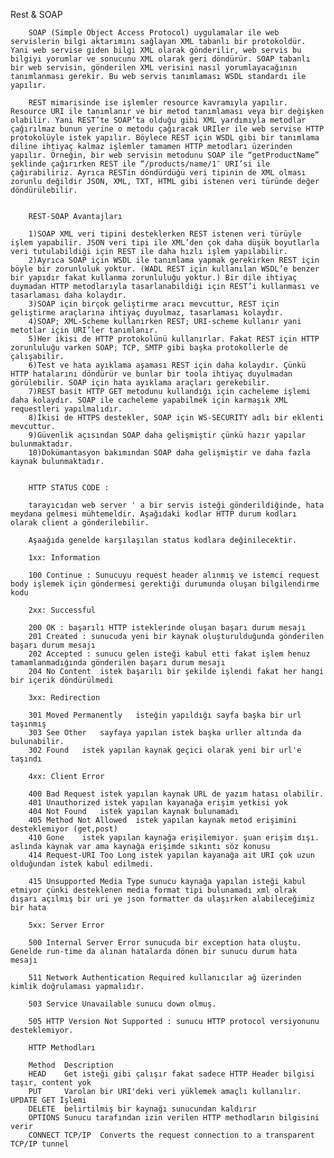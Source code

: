  Rest & SOAP

        SOAP (Simple Object Access Protocol) uygulamalar ile web servislerin bilgi aktarımını sağlayan XML tabanlı bir protokoldür. Yani web servise giden bilgi XML olarak gönderilir, web servis bu bilgiyi yorumlar ve sonucunu XML olarak geri döndürür. SOAP tabanlı bir web servisin, gönderilen XML verisini nasıl yorumlayacağının tanımlanması gerekir. Bu web servis tanımlaması WSDL standardı ile yapılır.

        REST mimarisinde ise işlemler resource kavramıyla yapılır. Resource URI ile tanımlanır ve bir metod tanımlaması veya bir değişken olabilir. Yani REST’te SOAP’ta olduğu gibi XML yardımıyla metodlar çağırılmaz bunun yerine o metodu çağıracak URIler ile web servise HTTP protokolüyle istek yapılır. Böylece REST için WSDL gibi bir tanımlama diline ihtiyaç kalmaz işlemler tamamen HTTP metodları üzerinden yapılır. Örneğin, bir web servisin metodunu SOAP ile “getProductName” şeklinde çağırırken REST ile “/products/name/1″ URI’si ile çağırabiliriz. Ayrıca RESTin döndürdüğü veri tipinin de XML olması zorunlu değildir JSON, XML, TXT, HTML gibi istenen veri türünde değer döndürülebilir.


        REST-SOAP Avantajları

        1)SOAP XML veri tipini desteklerken REST istenen veri türüyle işlem yapabilir. JSON veri tipi ile XML’den çok daha düşük boyutlarla veri tutulabildiği için REST ile daha hızlı işlem yapılabilir.
        2)Ayrıca SOAP için WSDL ile tanımlama yapmak gerekirken REST için böyle bir zorunluluk yoktur. (WADL REST için kullanılan WSDL’e benzer bir yapıdır fakat kullanma zorunluluğu yoktur.) Bir dile ihtiyaç duymadan HTTP metodlarıyla tasarlanabildiği için REST’i kullanması ve tasarlaması daha kolaydır.
        3)SOAP için birçok geliştirme aracı mevcuttur, REST için geliştirme araçlarına ihtiyaç duyulmaz, tasarlaması kolaydır.
        4)SOAP; XML-Scheme kullanırken REST; URI-scheme kullanır yani metotlar için URI’ler tanımlanır.
        5)Her ikisi de HTTP protokolünü kullanırlar. Fakat REST için HTTP zorunluluğu varken SOAP; TCP, SMTP gibi başka protokollerle de çalışabilir.
        6)Test ve hata ayıklama aşaması REST için daha kolaydır. Çünkü HTTP hatalarını döndürür ve bunlar bir toola ihtiyaç duyulmadan görülebilir. SOAP için hata ayıklama araçları gerekebilir.
        7)REST basit HTTP GET metodunu kullandığı için cacheleme işlemi daha kolaydır. SOAP ile cacheleme yapabilmek için karmaşık XML requestleri yapılmalıdır.
        8)İkisi de HTTPS destekler, SOAP için WS-SECURITY adlı bir eklenti mevcuttur.
        9)Güvenlik açısından SOAP daha gelişmiştir çünkü hazır yapılar bulunmaktadır.
        10)Dokümantasyon bakımından SOAP daha gelişmiştir ve daha fazla kaynak bulunmaktadır.


        HTTP STATUS CODE :
        
        tarayıcıdan web server ' a bir servis isteği gönderildiğinde, hata meydana gelmesi mühtemeldir. Aşağıdaki kodlar HTTP durum kodları olarak client a gönderilebilir.

        Aşaağıda genelde karşılaşılan status kodlara değinilecektir.

        1xx: Information

        100 Continue : Sunucuyu request header alınmış ve istemci request body işlemek için göndermesi gerektiği durumunda oluşan bilgilendirme kodu

        2xx: Successful

        200 OK : başarılı HTTP isteklerinde oluşan başarı durum mesajı
        201 Created : sunucuda yeni bir kaynak oluşturulduğunda gönderilen başarı durum mesajı
        202 Accepted : sunucu gelen isteği kabul etti fakat işlem henuz tamamlanmadığında gönderilen başarı durum mesajı
        204 No Content	istek başarılı bir şekilde işlendi fakat her hangi bir içerik döndürülmedi 

        3xx: Redirection

        301 Moved Permanently	isteğin yapıldığı sayfa başka bir url taşınmış
        303 See Other	sayfaya yapılan istek başka urller altında da bulunabilir.
        302 Found	istek yapılan kaynak geçici olarak yeni bir url'e taşındı

        4xx: Client Error

        400 Bad Request	istek yapılan kaynak URL de yazım hatası olabilir.
        401 Unauthorized istek yapılan kayanağa erişim yetkisi yok
        404 Not Found	istek yapılan kaynak bulunamadı
        405 Method Not Allowed	istek yapılan kaynak metod erişimini desteklemiyor (get,post)
        410 Gone	istek yapılan kaynağa erişilemiyor. şuan erişim dışı. aslında kaynak var ama kaynağa erişimde sıkıntı söz konusu
        414 Request-URI Too Long istek yapılan kayanağa ait URI çok uzun olduğundan istek kabul edilmedi.

        415 Unsupported Media Type sunucu kaynağa yapılan isteği kabul etmiyor çünki desteklenen media format tipi bulunamadı xml olrak dışarı açılmış bir uri ye json formatter da ulaşırken alabileceğimiz bir hata

        5xx: Server Error

        500 Internal Server Error sunucuda bir exception hata oluştu. Genelde run-time da alınan hatalarda dönen bir sunucu durum hata mesajı

        511 Network Authentication Required	kullanıcılar ağ üzerinden kimlik doğrulaması yapmalıdır.

        503 Service Unavailable	sunucu down olmuş.

        505 HTTP Version Not Supported : sunucu HTTP protocol versiyonunu desteklemiyor.

        HTTP Methodları

        Method	Description
        HEAD	Get isteği gibi çalışır fakat sadece HTTP Header bilgisi taşır, content yok 
        PUT	    Varolan bir URI'deki veri yüklemek amaçlı kullanılır. UPDATE GET İşlemi
        DELETE	belirtilmiş bir kaynağı sunucundan kaldırır
        OPTIONS	Sunucu tarafından izin verilen HTTP methodların bilgisini verir
        CONNECT TCP/IP 	Converts the request connection to a transparent TCP/IP tunnel
